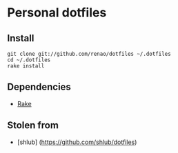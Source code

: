 # Personal dotfiles

## Install

    git clone git://github.com/renao/dotfiles ~/.dotfiles
    cd ~/.dotfiles
    rake install
  
## Dependencies

* [Rake](https://github.com/ruby/rake "Rake")

## Stolen from

* [shlub] (https://github.com/shlub/dotfiles)
